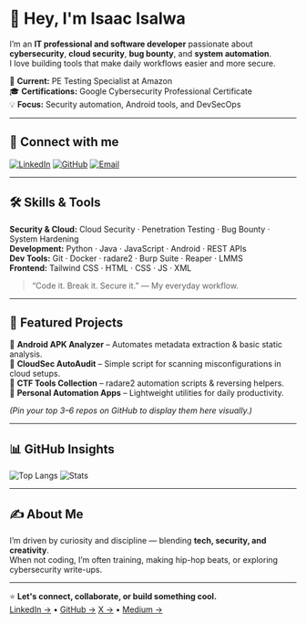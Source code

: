 # 👋 Hey, I'm Isaac Isalwa

I’m an **IT professional and software developer** passionate about **cybersecurity**, **cloud security**, **bug bounty**, and **system automation**.  
I love building tools that make daily workflows easier and more secure.

🎯 **Current:** PE Testing Specialist at Amazon  
🎓 **Certifications:** Google Cybersecurity Professional Certificate  
💡 **Focus:** Security automation, Android tools, and DevSecOps

---

## 🔗 Connect with me
[![LinkedIn](https://img.shields.io/badge/LinkedIn-Isaac%20Isalwa-blue?logo=linkedin&logoColor=white)](https://www.linkedin.com/in/isaac-isalwa/)
[![GitHub](https://img.shields.io/badge/GitHub-isalwa--labs-black?logo=github&logoColor=white)](https://github.com/isalwa-labs)
[![Email](https://img.shields.io/badge/Gmail-isalwa%40gmail.com-red?logo=gmail&logoColor=white)](mailto:isalwaisaac@gmail.com)

---

## 🛠️ Skills & Tools
**Security & Cloud:** Cloud Security · Penetration Testing · Bug Bounty · System Hardening  
**Development:** Python · Java · JavaScript · Android · REST APIs  
**Dev Tools:** Git · Docker · radare2 · Burp Suite · Reaper · LMMS  
**Frontend:** Tailwind CSS · HTML · CSS · JS · XML 

> “Code it. Break it. Secure it.” — My everyday workflow.

---

## 🚀 Featured Projects
🔹 **Android APK Analyzer** – Automates metadata extraction & basic static analysis.  
🔹 **CloudSec AutoAudit** – Simple script for scanning misconfigurations in cloud setups.  
🔹 **CTF Tools Collection** – radare2 automation scripts & reversing helpers.  
🔹 **Personal Automation Apps** – Lightweight utilities for daily productivity.  

*(Pin your top 3–6 repos on GitHub to display them here visually.)*

---

## 📊 GitHub Insights
![Top Langs](https://github-readme-stats.vercel.app/api/top-langs/?username=isalwa-labs&layout=compact&theme=tokyonight)
![Stats](https://github-readme-stats.vercel.app/api?username=isalwa-labs&show_icons=true&theme=tokyonight)

---

## ✍️ About Me
I’m driven by curiosity and discipline — blending **tech, security, and creativity**.  
When not coding, I’m often training, making hip-hop beats, or exploring cybersecurity write-ups.

---

⭐ **Let's connect, collaborate, or build something cool.**  
[LinkedIn →](https://www.linkedin.com/in/isaac-isalwa/) • [GitHub →](https://github.com/isalwa-labs) [X →](https://x.com/Isalwaisaac?s=09) • [Medium →](https://medium.com/@isalwaisaac)
